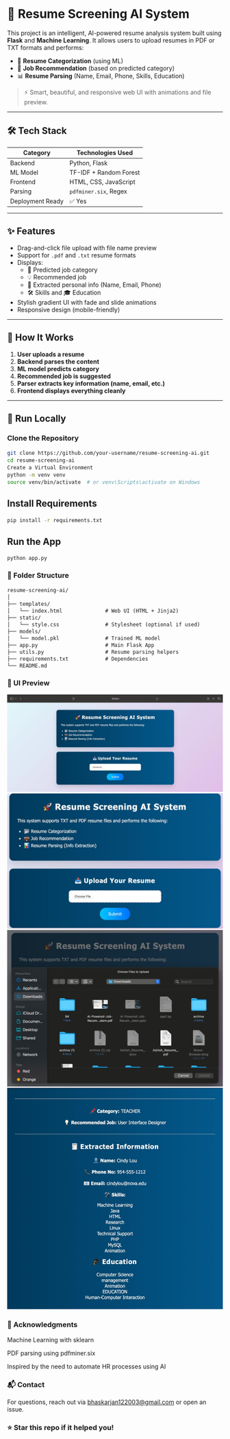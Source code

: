 # 🚀 Resume Screening AI System

This project is an intelligent, AI-powered resume analysis system built using **Flask** and **Machine Learning**. It allows users to upload resumes in PDF or TXT formats and performs:

- 📂 **Resume Categorization** (using ML)
- 💼 **Job Recommendation** (based on predicted category)
- 📊 **Resume Parsing** (Name, Email, Phone, Skills, Education)

> ⚡ Smart, beautiful, and responsive web UI with animations and file preview.

---

## 🛠 Tech Stack

| Category | Technologies Used |
|----------|-------------------|
| Backend  | Python, Flask      |
| ML Model | TF-IDF + Random Forest |
| Frontend | HTML, CSS, JavaScript |
| Parsing  | `pdfminer.six`, Regex |
| Deployment Ready | ✅ Yes |

---

## ✨ Features

- Drag-and-click file upload with file name preview
- Support for `.pdf` and `.txt` resume formats
- Displays:
  - 📌 Predicted job category
  - 💡 Recommended job
  - 🧾 Extracted personal info (Name, Email, Phone)
  - 🛠 Skills and 🎓 Education
- Stylish gradient UI with fade and slide animations
- Responsive design (mobile-friendly)

---

## 🔧 How It Works

1. **User uploads a resume**
2. **Backend parses the content**
3. **ML model predicts category**
4. **Recommended job is suggested**
5. **Parser extracts key information (name, email, etc.)**
6. **Frontend displays everything cleanly**

---

## 🚀 Run Locally

### Clone the Repository
```bash
git clone https://github.com/your-username/resume-screening-ai.git
cd resume-screening-ai
Create a Virtual Environment
python -m venv venv
source venv/bin/activate  # or venv\Scripts\activate on Windows
```

## Install Requirements
```bash
pip install -r requirements.txt
```
## Run the App
```
python app.py
```
### 📂 Folder Structure
```
resume-screening-ai/
│
├── templates/
│   └── index.html              # Web UI (HTML + Jinja2)
├── static/
│   └── style.css               # Stylesheet (optional if used)
├── models/
│   └── model.pkl               # Trained ML model
├── app.py                      # Main Flask App
├── utils.py                    # Resume parsing helpers
├── requirements.txt            # Dependencies
└── README.md
```
### 📸 UI Preview


![Image Alt Text](ss1.jpeg)
![Image Alt Text](ss2.jpeg)
![Image Alt Text](ss3.jpeg)
![Image Alt Text](ss4.jpeg)


### 🙌 Acknowledgments
Machine Learning with sklearn

PDF parsing using pdfminer.six

Inspired by the need to automate HR processes using AI

### 📬 Contact
For questions, reach out via bhaskarjan122003@gmail.com or open an issue.

### ⭐ Star this repo if it helped you!


